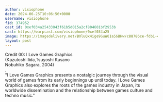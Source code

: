 ```yaml
---
author: visiophone
date: 2024-06-25T10:06:56+0000
username: visiophone
fid: 374952
cast_id: 0xef034a25433043f61b5d015a2cf804601bf2953b
cast: https://warpcast.com/visiophone/0xef034a25
image: https://imagedelivery.net/BXluQx4ige9GuW0Ia56BHw/c88786ce-fdb1-43e7-7b6c-706c9bbcc000/original
layout: post
---
```

Credit 00: I Love Games Graphics  
(Kazutoshi Iida,Tsuyoshi Kusano  
 Nobuhiko Sagara, 2004)  
.  
 "I Love Games Graphics presents a nostalgic journey through the visual world of games from its early beginnings up until today. I Love Games Graphics also explores the roots of the games industry in Japan, its worldwide dissemination and the relationship between games culture and techno music."  

<img src='https://imagedelivery.net/BXluQx4ige9GuW0Ia56BHw/c88786ce-fdb1-43e7-7b6c-706c9bbcc000/original' alt='' referrerpolicy='no-referrer'/>
<img src='https://imagedelivery.net/BXluQx4ige9GuW0Ia56BHw/d4dc2fa2-d6dc-4213-20cd-26182ae10800/original' alt='' referrerpolicy='no-referrer'/>